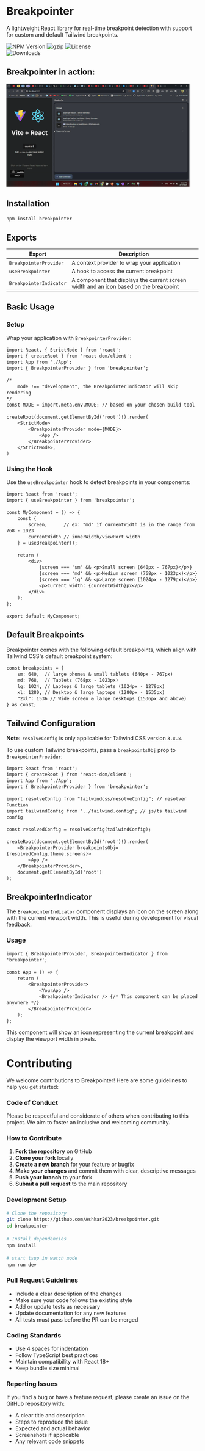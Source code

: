 # Breakpointer

A lightweight React library for real-time breakpoint detection with support for custom and default Tailwind breakpoints.

![NPM Version](https://badgen.net/npm/v/breakpointer)
![gzip](https://badgen.net/bundlephobia/minzip/breakpointer)
![License](https://badgen.net/npm/license/breakpointer)
<br/>
![Downloads](https://badgen.net/npm/dt/breakpointer)


## Breakpointer in action:

![Breakpointer Demo](https://raw.githubusercontent.com/Ashkar2023/breakpointer/master/assets/breakpointer-demo.gif)

## Installation

```bash
npm install breakpointer
```

## Exports

| Export | Description |
|--------|-------------|
| `BreakpointerProvider` | A context provider to wrap your application |
| `useBreakpointer` | A hook to access the current breakpoint |
| `BreakpointerIndicator` | A component that displays the current screen width and an icon based on the breakpoint |

## Basic Usage

### Setup

Wrap your application with `BreakpointerProvider`:

```tsx
import React, { StrictMode } from 'react';
import { createRoot } from 'react-dom/client';
import App from './App';
import { BreakpointerProvider } from 'breakpointer';

/* 
    mode !== "development", the BreakpointerIndicator will skip rendering   
*/
const MODE = import.meta.env.MODE; // based on your chosen build tool

createRoot(document.getElementById('root')!).render(
    <StrictMode>
        <BreakpointerProvider mode={MODE}>
            <App />
        </BreakpointerProvider>
    </StrictMode>,
)
```

### Using the Hook

Use the `useBreakpointer` hook to detect breakpoints in your components:

```tsx
import React from 'react';
import { useBreakpointer } from 'breakpointer';

const MyComponent = () => {
    const {
        screen,      // ex: "md" if currentWidth is in the range from 768 - 1023
        currentWidth // innerWidth/viewPort width
    } = useBreakpointer();
    
    return (
        <div>
            {screen === 'sm' && <p>Small screen (640px - 767px)</p>}
            {screen === 'md' && <p>Medium screen (768px - 1023px)</p>}
            {screen === 'lg' && <p>Large screen (1024px - 1279px)</p>}
            <p>Current width: {currentWidth}px</p>
        </div>
    );
};

export default MyComponent;
```

## Default Breakpoints

Breakpointer comes with the following default breakpoints, which align with Tailwind CSS's default breakpoint system:

```tsx
const breakpoints = {
    sm: 640,  // large phones & small tablets (640px - 767px)
    md: 768,  // Tablets (768px - 1023px)
    lg: 1024, // Laptops & large tablets (1024px - 1279px)
    xl: 1280, // Desktop & large laptops (1280px - 1535px)
    "2xl": 1536 // Wide screen & large desktops (1536px and above)
} as const;
```

## Tailwind Configuration

**Note:** `resolveConfig` is only applicable for Tailwind CSS version `3.x.x`.

To use custom Tailwind breakpoints, pass a `breakpointsObj` prop to `BreakpointerProvider`:

```tsx
import React from 'react';
import { createRoot } from 'react-dom/client';
import App from './App';
import { BreakpointerProvider } from 'breakpointer';

import resolveConfig from "tailwindcss/resolveConfig"; // resolver Function
import tailwindConfig from "../tailwind.config"; // js/ts tailwind config 

const resolvedConfig = resolveConfig(tailwindConfig);

createRoot(document.getElementById('root')!).render(
    <BreakpointerProvider breakpointsObj={resolvedConfig.theme.screens}>
        <App />
    </BreakpointerProvider>,
    document.getElementById('root')
);
```

## BreakpointerIndicator

The `BreakpointerIndicator` component displays an icon on the screen along with the current viewport width. This is useful during development for visual feedback.

### Usage

```tsx
import { BreakpointerProvider, BreakpointerIndicator } from 'breakpointer';

const App = () => {
    return (
        <BreakpointerProvider>
            <YourApp />
            <BreakpointerIndicator /> {/* This component can be placed anywhere */}
        </BreakpointerProvider>
    );
};
```

This component will show an icon representing the current breakpoint and display the viewport width in pixels.

# Contributing

We welcome contributions to Breakpointer! Here are some guidelines to help you get started:

### Code of Conduct

Please be respectful and considerate of others when contributing to this project. We aim to foster an inclusive and welcoming community.

### How to Contribute

1. **Fork the repository** on GitHub
2. **Clone your fork** locally
3. **Create a new branch** for your feature or bugfix
4. **Make your changes** and commit them with clear, descriptive messages
5. **Push your branch** to your fork
6. **Submit a pull request** to the main repository

### Development Setup

```bash
# Clone the repository
git clone https://github.com/Ashkar2023/breakpointer.git
cd breakpointer

# Install dependencies
npm install

# start tsup in watch mode
npm run dev
```

### Pull Request Guidelines

- Include a clear description of the changes
- Make sure your code follows the existing style
- Add or update tests as necessary
- Update documentation for any new features
- All tests must pass before the PR can be merged

### Coding Standards

- Use 4 spaces for indentation
- Follow TypeScript best practices
- Maintain compatibility with React 18+
- Keep bundle size minimal

### Reporting Issues

If you find a bug or have a feature request, please create an issue on the GitHub repository with:

- A clear title and description
- Steps to reproduce the issue
- Expected and actual behavior
- Screenshots if applicable
- Any relevant code snippets